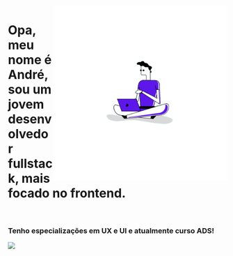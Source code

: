 <img src="avatar.png" min-width="400px" max-width="400px" width="400px" align="right" alt="avatar">

<p align="left"> 
  <h1>Opa, meu nome é André, sou um jovem desenvolvedor <strong>fullstack</strong>, mais focado no frontend.</h1> <br>
  <h3>Tenho especializações em UX e UI e atualmente curso ADS!</h3>
</p>

<a href="https://www.linkedin.com/in/andre-sntos" alt="LinkedIn">
    <img src="https://img.shields.io/badge/-LinkedIn-blue?style=flat-square&logo=Linkedin&logoColor=white" />
  </a>
